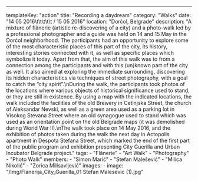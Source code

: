 ---
  templateKey: "action"
  title: "Recording a daydream"
  category: "Walks"
  date: "14 05 2016\t\t\t\t\t / 15 05 2016"
  location: "Dorćol, Belgrade"
  description: "A mixture of flânerie (artistic re-discovering of a city) and a photo-walk led by a professional photographer and a guide was held on 14 and 15 May in the Dorćol neighborhood. The participants had an opportunity to explore some of the most characteristic places of this part of the city, its history, interesting stories connected with it, as well as specific places which symbolize it today. Apart from that, the aim of this walk was to from a connection among the participants and with this (un)known part of the city as well. It also aimed at exploring the immediate surrounding, discovering its hidden characteristics via techniques of street photography, with a goal to catch the “city spirit”.\nDuring the walk, the participants took photos of the locations where various objects of historical significance used to stand, or they are still in existence. By using a map with the indicated locations, the walk included the facilities of the old Brewery in Cetinjska Street, the church of Aleksandar Nevski, as well as a green area used as a parking lot in Visokog Stevana Street where an old synagogue used to stand which was used as an orientation point on the old Belgrade maps (it was demolished during World War II).\nThe walk took place on 14 May 2016, and the exhibition of photos taken during the walk the next day in Actopolis apartment in Despota Stefana Street, which marked the end of the first part of the public program and exhibition presenting City Guerilla and Urban Incubator Belgrade project."
  tags: 
    - "Flânerie"
    - "Art Walk"
    - "Photography"
    - "Photo Walk"
  members: 
    - "Simon Marić"
    - "Stefan Malešević"
    - "Milica Nikolić"
    - "Zorica Milisavljević"
  images: 
    - 
      image: "/img/Flanerija_City_Guerilla_01 Stefan Malesevic (1).jpg"
